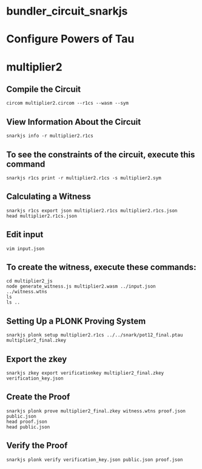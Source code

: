 # bundler_circuit_snarkjs

# Configure Powers of Tau

# multiplier2

## Compile the Circuit
```
circom multiplier2.circom --r1cs --wasm --sym
```

## View Information About the Circuit
```
snarkjs info -r multiplier2.r1cs
```

## To see the constraints of the circuit, execute this command
```
snarkjs r1cs print -r multiplier2.r1cs -s multiplier2.sym
```

## Calculating a Witness

```
snarkjs r1cs export json multiplier2.r1cs multiplier2.r1cs.json
head multiplier2.r1cs.json
```
## Edit input

```
vim input.json
```


## To create the witness, execute these commands:

```
cd multiplier2_js
node generate_witness.js multiplier2.wasm ../input.json ../witness.wtns
ls
ls ..
```

## Setting Up a PLONK Proving System

```
snarkjs plonk setup multiplier2.r1cs ../../snark/pot12_final.ptau multiplier2_final.zkey
```

## Export the zkey

```
snarkjs zkey export verificationkey multiplier2_final.zkey verification_key.json
```

## Create the Proof

```
snarkjs plonk prove multiplier2_final.zkey witness.wtns proof.json public.json
head proof.json
head public.json
```

## Verify the Proof
```
snarkjs plonk verify verification_key.json public.json proof.json
```